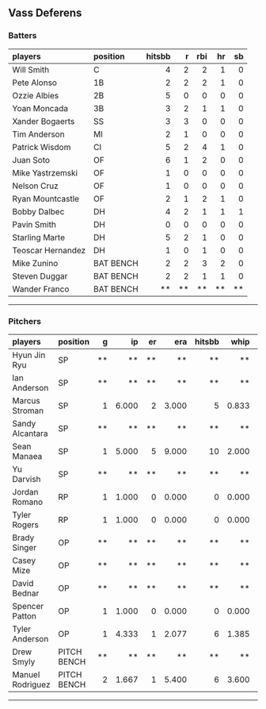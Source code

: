 ## Vass Deferens

### Batters

 
|players           |position  | hitsbb|  r| rbi| hr| sb| 
|:-----------------|:---------|------:|--:|---:|--:|--:| 
|Will Smith        |C         |      4|  2|   2|  1|  0| 
|Pete Alonso       |1B        |      2|  2|   2|  1|  0| 
|Ozzie Albies      |2B        |      5|  0|   0|  0|  0| 
|Yoan Moncada      |3B        |      3|  2|   1|  1|  0| 
|Xander Bogaerts   |SS        |      3|  3|   0|  0|  0| 
|Tim Anderson      |MI        |      2|  1|   0|  0|  0| 
|Patrick Wisdom    |CI        |      5|  2|   4|  1|  0| 
|Juan Soto         |OF        |      6|  1|   2|  0|  0| 
|Mike Yastrzemski  |OF        |      1|  0|   0|  0|  0| 
|Nelson Cruz       |OF        |      1|  0|   0|  0|  0| 
|Ryan Mountcastle  |OF        |      2|  1|   2|  1|  0| 
|Bobby Dalbec      |DH        |      4|  2|   1|  1|  1| 
|Pavin Smith       |DH        |      0|  0|   0|  0|  0| 
|Starling Marte    |DH        |      5|  2|   1|  0|  0| 
|Teoscar Hernandez |DH        |      1|  0|   1|  0|  0| 
|Mike Zunino       |BAT BENCH |      2|  2|   3|  2|  0| 
|Steven Duggar     |BAT BENCH |      2|  2|   1|  1|  0| 
|Wander Franco     |BAT BENCH |     **| **|  **| **| **| 


* * *

### Pitchers

 
|players          |position    |  g|    ip| er|   era| hitsbb|  whip| so|  w| sv| 
|:----------------|:-----------|--:|-----:|--:|-----:|------:|-----:|--:|--:|--:| 
|Hyun Jin Ryu     |SP          | **|    **| **|    **|     **|    **| **| **| **| 
|Ian Anderson     |SP          | **|    **| **|    **|     **|    **| **| **| **| 
|Marcus Stroman   |SP          |  1| 6.000|  2| 3.000|      5| 0.833|  8|  0|  0| 
|Sandy Alcantara  |SP          | **|    **| **|    **|     **|    **| **| **| **| 
|Sean Manaea      |SP          |  1| 5.000|  5| 9.000|     10| 2.000|  3|  1|  0| 
|Yu Darvish       |SP          | **|    **| **|    **|     **|    **| **| **| **| 
|Jordan Romano    |RP          |  1| 1.000|  0| 0.000|      0| 0.000|  1|  0|  1| 
|Tyler Rogers     |RP          |  1| 1.000|  0| 0.000|      0| 0.000|  1|  0|  0| 
|Brady Singer     |OP          | **|    **| **|    **|     **|    **| **| **| **| 
|Casey Mize       |OP          | **|    **| **|    **|     **|    **| **| **| **| 
|David Bednar     |OP          | **|    **| **|    **|     **|    **| **| **| **| 
|Spencer Patton   |OP          |  1| 1.000|  0| 0.000|      0| 0.000|  2|  0|  0| 
|Tyler Anderson   |OP          |  1| 4.333|  1| 2.077|      6| 1.385|  5|  0|  0| 
|Drew Smyly       |PITCH BENCH | **|    **| **|    **|     **|    **| **| **| **| 
|Manuel Rodriguez |PITCH BENCH |  2| 1.667|  1| 5.400|      6| 3.600|  1|  0|  0| 


* * *


